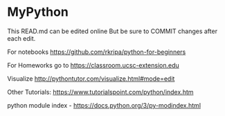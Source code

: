 # MyPython
This READ.md can be edited online But be sure to COMMIT changes after each edit.

For notebooks https://github.com/rkripa/python-for-beginners

For Homeworks go to https://classroom.ucsc-extension.edu

Visualize http://pythontutor.com/visualize.html#mode=edit

Other Tutorials:
https://www.tutorialspoint.com/python/index.htm

python module index - https://docs.python.org/3/py-modindex.html
